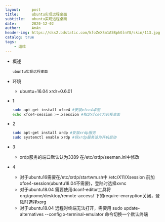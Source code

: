 ```yaml
---
layout:     post
title:      ubuntu实现远程桌面
subtitle:   ubuntu实现远程桌面
date:       2020-12-02
author:     AnAn
header-img: https://dss2.bdstatic.com/kfoZeXSm1A5BphGlnYG/skin/113.jpg
catalog: true
tags:
    - 运维
---
```


- 概述

    ```
    ubuntu实现远程桌面
    ```
- 环境
  - ubuntu=16.04 xrdr=0.6.01
- 1
    ```bash
    sudo apt-get install xfce4 #安装xfce4卓面
    echo xfce4-session >~.xsession #指定xfce4为远程桌面
    ```

- 2
    ```bash
    sudo apt-get install xrdp #安装xrdp服务
    sudo systemctl enable xrdp #将xrdp服务设为开机启动
    ```
- 3
    - xrdp服务的端口默认认为3389 在/etc/xrdp/seeman.ini中修改
- 4
    - 对于ubuntu16需要在/etc/xrdp/startwm.sh中  /etc/X11/Xsession  前加xfce4-session(ubuntu18.04不需要)，登陆时选择xvnc
    - 对于ubuntu18.04 需要使用dconf-editor工具将  org/gnome/desktop/remote-access/ 下的require-encryption关闭，登陆时选择xorg
    - 对于ubuntu18.04 远程时终端无法打开，需要用   sudo update-alternatives --config x-terminal-emulator  命令切换一个默认终端

